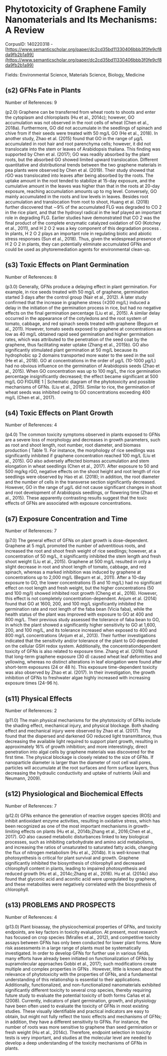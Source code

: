# Phytotoxicity of Graphene Family Nanomaterials and Its Mechanisms: A Review

CorpusID: 140220318 - [https://www.semanticscholar.org/paper/dc2cd35bd11330406bbb3f0fe9cf8da9fb2b1a99](https://www.semanticscholar.org/paper/dc2cd35bd11330406bbb3f0fe9cf8da9fb2b1a99)

Fields: Environmental Science, Materials Science, Biology, Medicine

## (s2) GFNs Fate in Plants
Number of References: 9

(p2.0) Graphene can be transferred from wheat roots to shoots and enter the cytoplasm and chloroplasts (Hu et al., 2014c); however, GO accumulation was not observed in the root cells of wheat (Chen et al., 2018a). Furthermore, GO did not accumulate in the seedlings of spinach and chive from if their seeds were treated with 50 mg/L GO (He et al., 2018). In another study, Zhao et al. (2015) found that GO in the range of µg/L accumulated in root hair and root parenchyma cells; however, it did not translocate into the stem or leaves of Arabidopsis thaliana. This finding was supported by Chen et al. (2017); GO was readily absorbed by the plant roots, but the absorbed GO showed limited upward translocation. Different quantitative and distributional trends between the two graphene materials in pea plants were observed by Chen et al. (2019). Their study showed that rGO was translocated into leaves after being absorbed by the roots. The uptake amount in the root tended to stabilize at 15-day exposure, and the cumulative amount in the leaves was higher than that in the roots at 20-day exposure, reaching accumulation amounts up to mg level. Conversely, GO mainly accumulated in the roots and low levels in leaves. Besides root accumulation and translocation from root to shoot, Huang et al. (2018) further discovered that ∼9% of the accumulated FLG was degraded to CO 2 in the rice plant, and that the hydroxyl radical in the leaf played an important role in degrading FLG. Earlier studies have demonstrated that CO 2 was the final product of the complete enzymatic catalyzed oxidation of GO (Kotchey et al., 2011), and H 2 O 2 was a key component of this degradation process . In plants, H 2 O 2 plays an important role in regulating biotic and abiotic stress responses (Sun et al., 2018). Thus, given the widespread presence of H 2 O 2 in plants, they can potentially eliminate accumulated GFNs and could be used as phytoremediation agents for environmental clean-up.
## (s3) Toxic Effects on Plant Germination
Number of References: 8

(p3.0) Generally, GFNs produce a delaying effect in plant germination. For example, in rice seeds treated with 50 mg/L of graphene, germination started 3 days after the control group (Nair et al., 2012). A later study confirmed that the increase in graphene stress (≤200 mg/L) induced a delay in the initiation of the germination process in rice, but had no negative effects on the final germination percentage (Liu et al., 2015). A similar delay occurred in the appearance of the cotyledons and the root system of tomato, cabbage, and red spinach seeds treated with graphene (Begurn et al., 2011). However, tomato seeds exposed to graphene at concentrations as low as 40 mg/L obtained rapid seed germination and higher germination rates, which was attributed to the penetration of the seed coat by the graphene, thus facilitating water uptake (Zhang et al., 2015b). GO also significantly stimulated plant germination at 50 mg/L because its hydrophobic sp 2 domains transported more water to the seed in the soil (He et al., 2018). GO at concentrations in the order of µg/L (10-1000 µg/L) had no obvious influence on the germination of Arabidopsis seeds (Zhao et al., 2015). When GO concentration was up to 100 mg/L, the rice germination percentage insignificantly decreased; the effect became significant at 500 mg/L GO FIGURE 1 | Schematic diagram of the phytotoxicity and possible mechanisms of GFNs. (Liu et al., 2015). Similar to rice, the germination of wheat seeds was inhibited owing to GO concentrations exceeding 400 mg/L (Chen et al., 2017).
## (s4) Toxic Effects on Plant Growth
Number of References: 4

(p4.0) The common toxicity symptoms observed in plants exposed to GFNs are a severe loss of morphology and decreases in growth parameters, such as root and shoot length, root number, root diameter, and biomass production ( Table 1). For instance, the morphology of rice seedlings was significantly inhibited if graphene concentration reached 100 mg/L (Liu et al., 2015). GO also adversely affected biomass accumulation and stem elongation in wheat seedlings (Chen et al., 2017). After exposure to 50 and 500 mg/kg rGO, negative effects on the shoot height and root length of rice seedlings were observed by Hao et al. (2018); in addition, the root diameter and the number of cells in the transverse section significantly decreased. However, GO in the range of µg/L did not cause significant changes in shoot and root development of Arabidopsis seedlings, or flowering time (Zhao et al., 2015). These apparently contrasting results suggest that the toxic effects of GFNs are associated with exposure concentrations.
## (s7) Exposure Concentration and Time
Number of References: 7

(p7.0) The general effect of GFNs on plant growth is dose-dependent. Graphene at 5 mg/L promoted the number of adventitious roots, and increased the root and shoot fresh weight of rice seedlings; however, at a concentration of 50 mg/L, it significantly inhibited the stem length and fresh shoot weight (Liu et al., 2015). Graphene at 500 mg/L resulted in only a slight decrease in root and shoot length of tomato, cabbage, and red spinach, whereas a marked inhibition was induced by graphene at concentrations up to 2,000 mg/L (Begurn et al., 2011). After a 10-day exposure to GO, the lower concentrations (5 and 10 mg/L) had no significant effect on root length and fresh weight, but the higher concentrations (50 and 100 mg/l) showed inhibited root growth (Cheng et al., 2016). However, this effect is not completely concentration-dependent. Anjum et al. (2014) found that GO at 1600, 200, and 100 mg/L significantly inhibited the germination rate and root length of the faba bean (Vicia faba), while the health status of the plant was improved with exposure to GO at 400 and 800 mg/L. Their previous study assessed the tolerance of faba bean to GO, in which the plant showed a significantly higher sensitivity to GO at 1,600, 200, and 100 mg/L, and its tolerance increased when exposed to 400 and 800 mg/L concentrations (Anjum et al., 2013). Their further investigations indicated that the sensitivity and/or tolerance of the plant to GO depended on the cellular GSH redox system. Additionally, the concentrationdependent toxicity of GFNs is also related to exposure time. Zhang et al. (2016) found that long-term graphene exposure (30 d) caused wheat leaf deformities and yellowing, whereas no distinct alterations in leaf elongation were found after short-term exposures (24 or 48 h). This exposure time-dependent toxicity was also observed by Zhao et al. (2017). In their investigation, the growth inhibition of GFNs to freshwater algae highly increased with increasing exposure times (24-96 h).
## (s11) Physical Effects
Number of References: 2

(p11.0) The main physical mechanisms for the phytotoxicity of GFNs include the shading effect, mechanical injury, and physical blockage. Both shading effect and mechanical injury were observed by Zhao et al. (2017). They found that the dispersed and darkened GO reduced light transmittance, thus decreasing the available light required to support plant growth, resulting in approximately 16% of growth inhibition; and more interestingly, direct penetration into algal cells by graphene materials was discovered for the first time. The physical blockage is closely related to the size of GFNs. If nanoparticle diameter is larger than the diameter of root cell wall pores, particles will accumulate at the root surfaces and form surface layers, thus decreasing the hydraulic conductivity and uptake of nutrients (Asli and Neumann, 2009).
## (s12) Physiological and Biochemical Effects
Number of References: 7

(p12.0) GFNs enhance the generation of reactive oxygen species (ROS) and inhibit antioxidant enzyme activities, resulting in oxidative stress, which has been recognized as one of the most important mechanisms in growth-limiting effects on plants (Hu et al., 2014b;Zhang et al., 2016;Chen et al., 2017). GO also caused metabolic disturbances linked to key biological processes, such as inhibiting carbohydrate and amino acid metabolisms, and increasing the ratios of unsaturated to saturated fatty acids, changing the flux of nitrogen metabolism (Hu et al., 2014b). It is well-known that photosynthesis is critical for plant survival and growth. Graphene significantly inhibited the biosynthesis of chlorophyll and decreased chlorophyll content in plants, leading to impaired photosynthesis and reduced growth (Hu et al., 2014c;Zhang et al., 2016). Hu et al. (2014c) also found that glyconic acid and aconitic acid were upregulated by graphene, and these metabolites were negatively correlated with the biosynthesis of chlorophyll.
## (s13) PROBLEMS AND PROSPECTS
Number of References: 4

(p13.0) Plant bioassay, the physicochemical properties of GFNs, and toxicity endpoints, are key factors in toxicity evaluation. At present, most research has focused on crop species (Miralles et al., 2012), and competitive toxicity assays between GFNs has only been conducted for lower plant forms. More risk assessments in a large range of plants must be systematically investigated. In order to develop GFNs for further use in various fields, many efforts have already been initiated on functionalization of GFNs by supramolecular approaches Gobbi et al., 2017); such modifications create multiple and complex properties in GFNs . However, little is known about the relevance of phytotoxicity with the properties of GFNs, and a fundamental understanding of this relationship is essential to their applications. Additionally, functionalized, and non-functionalized nanomaterials exhibited significantly different toxicity to several crop species, thereby requiring future study to evaluate the potential toxicity of both forms Cañas et al. (2008). Currently, indicators of plant germination, growth, and physiology have been often used to evaluate the toxicity of GFNs in most existing studies. These visually identifiable and practical indicators are easy to obtain, but might not fully reflect the toxic effects and mechanisms of GFNs; in addition, they have a different sensitivity to GFNs. For instance, the number of roots was more sensitive to graphene than seed germination or fresh weight (Hu et al., 2014c). Therefore, endpoint selection in toxicity tests is very important, and studies at the molecular level are needed to develop a deep understanding of the toxicity mechanisms of GFNs in plants.
